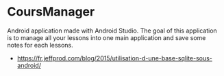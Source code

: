 # CoursManager
Android application made with Android Studio. The goal of this application is to manage all your lessons into one main application and save some notes for each lessons.
* https://fr.jeffprod.com/blog/2015/utilisation-d-une-base-sqlite-sous-android/
